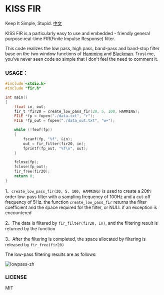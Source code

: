 # KISS FIR

Keep It Simple, Stupid. [中文](./readme-zh.md)

KISS FIR is a particularly easy to use and embedded - friendly general purpose real-time FIR(Finite Impulse Response) filter.

This code realizes the low pass, high pass, band-pass and band-stop filter base on the two window functions of <u>Hamming</u> and <u>Blackman</u>. Trust me, you've never seen code so simple that I don't feel the need to comment it.

### USAGE：

```c
#include <stdio.h>
#include "fir.h"

int main()
{
    float in, out;
    fir_t *fir20 = create_low_pass_fir(20, 5, 100, HAMMING);
    FILE *fp = fopen("./data.txt", "r");
    FILE *fp_out = fopen("./data_out.txt", "w+");

    while (!feof(fp))
    {
        fscanf(fp, "%f", &in);
        out = fir_filter(fir20, in);
        fprintf(fp_out, "%f\n", out);
    }

    fclose(fp);
    fclose(fp_out);
    fir_free(fir20);
    return 0;
}
```

1、`create_low_pass_fir(20, 5, 100, HAMMING)` is  used to create a 20th order low-pass filter with a sampling frequency of 100Hz and a cut-off frequency of 5Hz. the function `create_low_pass_fir` returns the filter coefficient and the space required for the filter, or NULL if an exception is encountered

2、The data is filtered by `fir_filter(fir20, in)`, and the filtering result is returned by the function

3、After the filtering is completed, the space allocated by filtering is released by `fir_free(fir20)`

The low-pass filtering results are as follows:

![lowpass-zh](C:\Users\liaoy\Desktop\kiss-fir\lowpass.jpg)



### LICENSE

MIT

